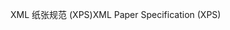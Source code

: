 <span data-ttu-id="76c80-101">XML 纸张规范 (XPS)</span><span class="sxs-lookup"><span data-stu-id="76c80-101">XML Paper Specification (XPS)</span></span>